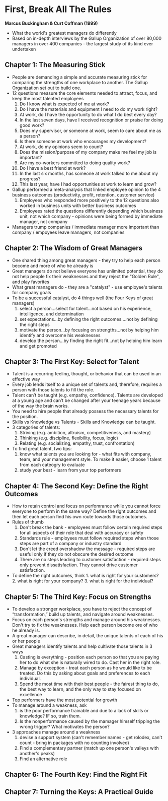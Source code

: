 # First, Break All The Rules
**Marcus Buckingham & Curt Coffman (1999)**
- What the world's greatest managers do differently
- Based on in-depth interviews by the Gallup Organization of over 80,000 managers in over 400 companies - the largest study of its kind ever undertaken

## Chapter 1: The Measuring Stick
- People are demanding a simple and accurate measuring stick for comparing the strengths of one workplace to another. The Gallup Organization set out to build one.
- 12 questions measure the core elements needed to attract, focus, and keep the most talented employees
  1. Do I know what is expected of me at work?
  2. Do I have the materials and equipment I need to do my work right?
  3. At work, do I have the opportunity to do what I do best every day?
  4. In the last seven days, have I received recognition or praise for doing good work?
  5. Does my supervisor, or someone at work, seem to care about me as a person?
  6. Is there someone at work who encourages my development?
  7. At work, do my opinions seem to count?
  8. Does the mission/purpose of my company make me feel my job is important?
  9. Are my co-workers committed to doing quality work?
  10. Do I have a best friend at work?
  11. In the last six months, has someone at work talked to me about my progress?
  12. This last year, have I had opportunities at work to learn and grow?
- Gallup performed a meta-analysis that linked employee opinion to the 4 business outcomes (productivity, profit, retention, customer service)
  1. Employees who responded more positively to the 12 questions also worked in business units with better business outcomes
  2. Employees rated the questions differently depending which business unit, not which company - opinions were being formed by immediate manager, not company
- Managers trump companies / immediate manager more important than company / empoyees leave managers, not companies
## Chapter 2: The Wisdom of Great Managers
- One shared thing among great managers - they try to help each person become and more of who he already is
- Great managers do not believe everyone has unlimited potential, they do not help people fix their weaknesses and they reject the "Golden Rule", and play favorites
- What great managers do - they are a "catalyst" - use employee's talents for company goals
- To be a successful catalyst, do 4 things well (the Four Keys of great managers)
  1. select a person...select for talent...not based on his experience, intelligence, and determination
  2. set expectations...by defining the right outcomes....not by defining the right steps
  3. motivate the person...by focusing on strengths...not by helping him identify and overcome his weaknesses
  4. develop the person...by finding the right fit...not by helping him learn and get promoted
## Chapter 3: The First Key: Select for Talent
- Talent is a recurring feeling, thought, or behavior that can be used in an effective way
- Every job lends itself to a unique set of talents and, therefore, requires a person with those talents to fill the role.
- Talent can’t be taught (e.g. empathy, confidence). Talents are developed at a young age and can’t be changed after your teenage years because of the way the brain works.
- You need to hire people that already possess the necessary talents for the position.
- Skills vs Knowledge vs Talents - Skills and Knowledge can be taught. 
- 3 categories of talents:
  1. Striving (e.g. ambition, altruism, competitiveness, and mastery)
  2. Thinking (e.g. discipline, flexibility, focus, logic)
  3. Relating (e.g. socializing, empathy, trust, confrontation)
- To find great talent, two tips:
  1. know what talents you are looking for - what fits with company, team, and your management style. To make it easier, choose 1 talent from each cateogry to evaluate
  2. study your best - learn from your top performers
## Chapter 4: The Second Key: Define the Right Outcomes
- How to retain control and focus on perfomrance while you cannot force everyone to perform in the same way? Define the right outcomes and then let each person find his own route towards those outcomes.
- Rules of thumb
  1. Don't break the bank - employees must follow certain required steps for all aspects of their role that deal with accuracy or safety
  2. Standards rule - employees must follow required steps when those steps are part of a company or industry standard
  3. Don't let the creed overshadow the message - required steps are useful only if they do not obscure the desired outcome
  4. There are no steps leading to customer satisfaction - required steps only prevent dissatisfaction. They cannot drive customer satisfaction.
- To define the right outcomes, think 1. what is right for your customers? 2. what is right for your company? 3. what is right for the individual?
## Chapter 5: The Third Key: Focus on Strengths
- To develop a stronger workplace, you have to reject the concept of “transformation,” build up talents, and navigate around weaknesses.
- Focus on each person's strengths and manage around his weaknesses. Don't try to fix the weaknesses. Help each person become ore of who he already is.
- A great manager can describe, in detail, the unique talents of each of his or her people
- Great managers identify talents and help cultivate those talents in 3 ways
  1. Casting is everything - position each person so that you are paying her to do what she is naturally wired to do. Cast her in the right role.
  2. Manage by exception - treat each person as he would like to be treated. Do this by asking about goals and preferences to each individual.
  3. Spend the most time with their best people - the fairest thing to do, the best way to learn, and the only way to stay focused on excellence
- Top performers have the most potential for growth
- To manage around a weakness, ask
  1. is the poor performance trainable and due to a lack of skills or knowledge? IF so, train them.
  2. Is the nonperformance caused by the mamager himself tripping the wrong trigger? What motivates the person?
- 3 approaches manage around a weakness
  1. devise a support system (can't remember names - get rolodex, can't count - bring in packages with no counting involved)
  2. Find a complementary partner (match up one person's valleys with another's peaks)
  3. Find an alternative role
## Chapter 6: The Fourth Key: Find the Right Fit
## Chapter 7: Turning the Keys: A Practical Guide
